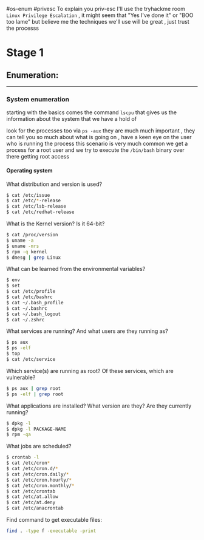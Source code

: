 #os-enum #privesc 
To explain you priv-esc I'll use the tryhackme room `Linux Privilege Escalation` , it might seem that "Yes I've done it" or "BOO too lame" but believe me the techniques we'll use will be great , just trust the processs

# Stage 1

## Enumeration:
***
### System enumeration
starting with the basics comes the command `lscpu` that gives us the information about the system that we have a hold of

look for the processes too via `ps -aux` they are much much important , they can tell you so much about what is going on , have a keen eye on the user who is running the process
this scenario is very much common we get a process for a root user and we try to execute the `/bin/bash`
binary over there getting root access

#### Operating system

What distribution and version is used?

```bash
$ cat /etc/issue
$ cat /etc/*-release
$ cat /etc/lsb-release
$ cat /etc/redhat-release
```

What is the Kernel version? Is it 64-bit?

```bash
$ cat /proc/version   
$ uname -a
$ uname -mrs
$ rpm -q kernel
$ dmesg | grep Linux
```

What can be learned from the environmental variables?

```bash
$ env
$ set
$ cat /etc/profile
$ cat /etc/bashrc
$ cat ~/.bash_profile
$ cat ~/.bashrc
$ cat ~/.bash_logout
$ cat ~/.zshrc
```

What services are running? And what users are they running as?

```bash
$ ps aux
$ ps -elf
$ top
$ cat /etc/service
```
Which service(s) are running as root? Of these services, which are vulnerable?

```bash
$ ps aux | grep root
$ ps -elf | grep root
```

What applications are installed? What version are they? Are they currently running?

```bash
$ dpkg -l
$ dpkg -l PACKAGE-NAME
$ rpm -qa
```

What jobs are scheduled?

```bash
$ crontab -l
$ cat /etc/cron*
$ cat /etc/cron.d/*
$ cat /etc/cron.daily/*
$ cat /etc/cron.hourly/*
$ cat /etc/cron.monthly/*
$ cat /etc/crontab
$ cat /etc/at.allow
$ cat /etc/at.deny
$ cat /etc/anacrontab
```

Find command to get executable files:
````bash
find . -type f -executable -print
````

